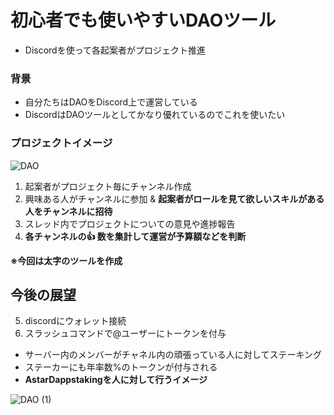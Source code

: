 # 初心者でも使いやすいDAOツール
- Discordを使って各起案者がプロジェクト推進

### 背景
- 自分たちはDAOをDiscord上で運営している
- DiscordはDAOツールとしてかなり優れているのでこれを使いたい

### プロジェクトイメージ
![DAO](https://user-images.githubusercontent.com/20737362/226179119-417f9300-8063-49dc-9176-0c2120dd66db.jpg)

1. 起案者がプロジェクト毎にチャンネル作成  
2. 興味ある人がチャンネルに参加 & **起案者がロールを見て欲しいスキルがある人をチャンネルに招待**  
3. スレッド内でプロジェクトについての意見や進捗報告  
4. **各チャンネルの👍 数を集計して運営が予算額などを判断**  

**※今回は太字のツールを作成**    

## 今後の展望  
5. discordにウォレット接続  
6. スラッシュコマンドで@ユーザーにトークンを付与
  - サーバー内のメンバーがチャネル内の頑張っている人に対してステーキング
  - ステーカーにも年率数%のトークンが付与される
  - **AstarDappstakingを人に対して行うイメージ**

![DAO (1)](https://user-images.githubusercontent.com/20737362/226179726-17b26eef-2964-47d5-9b1c-c0c44a10cb21.jpg)
